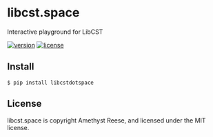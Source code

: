 # libcst.space

Interactive playground for LibCST

[![version](https://img.shields.io/pypi/v/libcstdotspace.svg)](https://pypi.org/project/libcstdotspace)
[![license](https://img.shields.io/pypi/l/libcstdotspace.svg)](https://github.com/amyreese/libcstdotspace/blob/main/LICENSE)

Install
-------

```shell-session
$ pip install libcstdotspace
```

License
-------

libcst.space is copyright Amethyst Reese, and licensed under the MIT license.